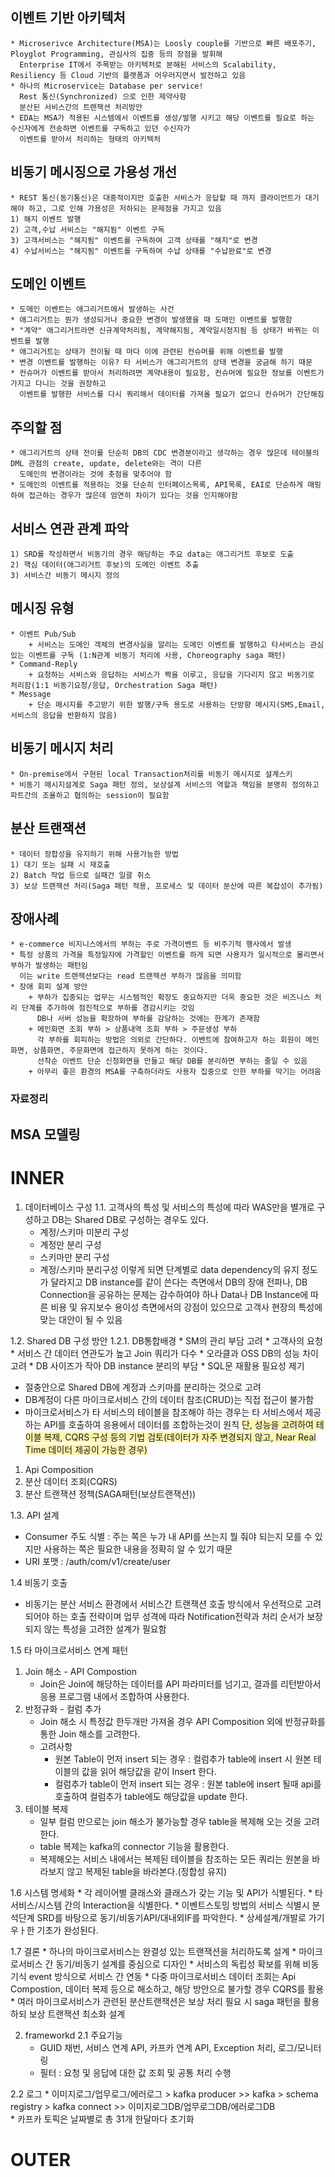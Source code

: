 
## 이벤트 기반 아키텍처
	* Microserivce Architecture(MSA)는 Loosly couple를 기반으로 빠른 배포주기, Ployglot Programming, 관심사의 집중 등의 장점을 발휘해 
	  Enterprise IT에서 주목받는 아키텍처로 분해된 서비스의 Scalability, Resiliency 등 Cloud 기반의 플랫폼과 어우러지면서 발전하고 있음
	* 하나의 Microservice는 Database per service!
	  Rest 통신(Synchronized) 으로 인한 제약사항
	  분산된 서비스간의 트랜잭션 처리방안
	* EDA는 MSA가 적용된 시스템에서 이벤트를 생성/발행 시키고 해당 이벤트를 필요로 하는 수신자에게 전송하면 이벤트를 구독하고 있던 수신자가 
	  이벤트를 받아서 처리하는 형태의 아키텍처

## 비동기 메시징으로 가용성 개선
	* REST 통신(동기통신)은 대중적이지만 호출한 서비스가 응답할 때 까지 클라이언트가 대기해야 하고, 그로 인해 가용성은 저하되는 문제점을 가지고 있음
	1) 해지 이벤트 발행
	2) 고객,수납 서비스는 "해지됨" 이벤트 구독
	3) 고객서비스는 "해지됨" 이벤트를 구독하여 고객 상태를 "해지"로 변경
	4) 수납서비스는 "해지됨" 이벤트를 구독하여 수납 상태를 "수납완료"로 변경

## 도메인 이벤트
	* 도메인 이벤트는 애그리거트에서 발생하는 사건
	* 애그리거트는 뭔가 생성되거나 중요한 변경이 발생했을 때 도매인 이벤트를 발행함
	* "계약" 애그리거트라면 신규계약처리됨, 계약해지됨, 계약일시정지됨 등 상태가 바뀌는 이벤트를 발행
	* 애그리거트는 상태가 전이될 때 마다 이에 관련된 컨슈머를 위해 이벤트를 발행
	* 변경 이벤트를 발행하는 이유? 타 서비스가 애그리거트의 상태 변경을 궁금해 하기 때문 
	* 컨슈머가 이벤트를 받아서 처리하려면 계약내용이 필요함, 컨슈머에 필요한 정보를 이벤트가 가지고 다니는 것을 권장하고
	  이벤트를 발행한 서비스를 다시 쿼리해서 데이터를 가져올 필요가 없으니 컨슈머가 간단해짐

## 주의할 점
	* 애그리거트의 상태 전이를 단순히 DB의 CDC 변경분이라고 생각하는 경우 많은데 테이블의 DML 관점의 create, update, delete와는 격이 다른
	  도메인의 변경이라는 것에 촛점을 맞추어야 함
	* 도메인의 이벤트를 적용하는 것을 단순히 인터페이스목록, API목록, EAI로 단순하게 매핑하여 접근하는 경우가 많은데 엄연히 차이가 있다는 것을 인지해야함

## 서비스 연관 관계 파악
	1) SRD를 작성하면서 비동기의 경우 해당하는 주요 data는 애그리거트 후보로 도출
	2) 핵심 데이터(애그리거트 후보)의 도메인 이벤트 추출
	3) 서비스간 비동기 메시지 정의

## 메시징 유형
	* 이벤트 Pub/Sub
		+ 서비스는 도메인 객체의 변경사실을 알리는 도메인 이벤트를 발행하고 타서비스는 관심 있는 이벤트를 구독 (1:N관계 비동기 처리에 사용, Choreography saga 패턴)
	* Command-Reply
		+ 요청하는 서비스와 응답하는 서비스가 짝을 이루고, 응답을 기다리지 않고 비동기로 처리함(1:1 비동기요청/응답, Orchestration Saga 패턴)
	* Message
		+ 단순 메시지를 주고받기 위한 발행/구독 용도로 사용하는 단방향 메시지(SMS,Email, 서비스의 응답을 반환하지 않음)

## 비동기 메시지 처리
	* On-premise에서 구현된 local Transaction처리를 비동기 메시지로 설계스키
	* 비동기 메시지설계로 Saga 패턴 정의, 보상설계 서비스의 역할과 책임을 분명히 정의하고 파트간의 조율하고 협의하는 session이 필요함 

## 분산 트랜잭션
	* 데이터 정합성을 유지하기 위해 사용가능한 방법
	1) 대기 또는 실패 시 재호출
	2) Batch 작업 등으로 실패건 일괄 취소
	3) 보상 트랜잭션 처리(Saga 패턴 적용, 프로세스 및 데이터 분산에 따른 복잡성이 추가됨)

## 장애사례
	* e-commerce 비지니스에서의 부하는 주로 가격이벤트 등 비주기적 행사에서 발생
	* 특정 상품의 가격을 특정일자에 가격할인 이벤트를 하게 되면 사용자가 일시적으로 몰리면서 부하가 발생하는 패턴임
	  이는 write 트랜잭션보다는 read 트랜잭션 부하가 많음을 의미함
	* 장애 회피 설계 방안
		+ 부하가 집중되는 업무는 시스템적인 확장도 중요하지만 더욱 중요한 것은 비즈니스 처리 단계를 추가하여 점진적으로 부하를 경감시키는 것임
		  DB나 서버 성능을 확장하여 부하를 감당하는 것에는 한계가 존재함
		+ 메인화면 조회 부하 > 상품내역 조회 부하 > 주문생성 부하
		  각 부하를 회피하는 방법은 의외로 간단하다. 이벤트에 참여하고자 하는 회원이 메인화면, 상품화면, 주문화면에 접근하지 못하게 하는 것이다.
		  선착순 이벤트 단순 신청화면을 만들고 해당 DB를 분리하면 부하는 줄일 수 있음
		+ 아무리 좋은 환경의 MSA를 구축하더라도 사용자 집중으로 인한 부하를 막기는 어려움


### 자료정리

## MSA 모델링


# INNER

1. 데이터베이스 구성
1.1. 고객사의 특성 및 서비스의 특성에 따라 WAS만을 별개로 구성하고 DB는 Shared DB로 구성하는 경우도 있다.
	* 계정/스키마 미분리 구성
	* 계정만 분리 구성
	* 스키마만 분리 구성
	* 계정/스키마 분리구성
이렇게 되면 단계별로 data dependency의 유지 정도가 달라지고 DB instance를 같이 쓴다는 측면에서 DB의 장애 전파나, DB Connection을 공유하는 문제는 감수하여야 하나
Data나 DB Instance에 따른 비용 및 유지보수 용이성 측면에서의 강점이 있으므로 고객사 현장의 특성에 맞는 대안이 될 수 있음


1.2. Shared DB 구성 방안
1.2.1. DB통합배경
	* SM의 관리 부담 고려
	* 고객사의 요청
	* 서비스 간 데이터 연관도가 높고 Join 쿼리가 다수
	* 오라클과 OSS DB의 성능 차이 고려
	* DB 사이즈가 작아 DB instance 분리의 부담
	* SQL문 재활용 필요성 제기
- 절충안으로 Shared DB에 계정과 스키마를 분리하는 것으로 고려
- DB계정이 다른 마이크로서비스 간의 데이터 참조(CRUD)는 직접 접근이 불가함
- 마이크로서비스가 타 서비스의 테이블을 참조해야 하는 경우는 타 서비스에서 제공하는 API를 호출하여 응용에서 데이터를 조합하는것이 원칙
  <span style="background-color:#fff5b1">단, 성능을 고려하여 테이블 복제, CQRS 구성 등의 기법 검토(데이터가 자주 변경되지 않고, Near Real Time 데이터 제공이 가능한 경우)</span>

1) Api Composition
2) 분산 데이터 조회(CQRS)
3) 분산 트랜잭션 정책(SAGA패턴(보상트랜잭션)) 


1.3. API 설계
* Consumer 주도 식별 : 주는 쪽은 누가 내 API를 쓰는지 뭘 줘야 되는지 모를 수 있지만 사용하는 쪽은 필요한 내용을 정확히 알 수 있기 때문
* URI 포맷 : /auth/com/v1/create/user

1.4 비동기 호출
* 비동기는 분산 서비스 환경에서 서비스간 트랜잭션 호출 방식에서 우선적으로 고려되어야 하는 호출 전략이며 업무 성격에 따라 Notification전략과 처리 순서가 보장되지 않는 특성을 고려한 설계가 필요함

1.5 타 마이크로서비스 연계 패턴
1) Join 해소 - API Compostion
	* Join은 Join에 해당하는 데이터를 API 파라미터를 넘기고, 결과를 리턴받아서 응용 프로그램 내에서 조합하여 사용한다.
2) 반정규화 - 컬럼 추가
	* Join 해소 시 특정값 한두개만 가져올 경우 API Composition 외에 반정규화를 통한 Join 해소를 고려한다.
	* 고려사항
		- 원본 Table이 먼저 insert 되는 경우 : 컬럼추가 table에 insert 시 원본 테이블의 값을 읽어 해당값을 같이 Insert 한다.
		- 컬럼추가 table이 먼저 insert 되는 경우 : 원본 table에 insert 될때 api를 호출하여 컬럼추가 table에도 해당값을 update 한다.
3) 테이블 복제
	* 일부 컬럼 만으로는 join 해소가 불가능할 경우 table을 복제해 오는 것을 고려한다.
	* table 복제는 kafka의 connector 기능을 활용한다.
	* 복제해오는 서비스 내에서는 복제된 테이블을 참조하는 모든 쿼리는 원본을 바라보지 않고 복제된 table을 바라본다.(정합성 유지)

1.6 시스템 명세화
	* 각 레이어별 클래스와 클래스가 갖는 기능 및 API가 식별된다.
	* 타 서비스/시스템 간의 Interaction을 식별한다.
	* 이벤트스토밍 방법의 서비스 식별시 분석단계 SRD를 바탕으로 동기/비동기API/대내외IF를 파악한다.
	* 상세설계/개발로 가기 우ㅏ한 기초가 완성된다.

1.7 결론
	* 하나의 마이크로서비스는 완결성 있는 트랜잭션을 처리하도록 설계
	* 마이크로서비스 간 동기/비동기 설계를 중심으로 디자인
	* 서비스의 독립성 확보를 위해 비동기식 event 방식으로 서비스 간 연동
	* 다중 마이크로서비스 데이터 조회는 Api Compostion, 데이터 복제 등으로 해소하고, 해당 방안으로 불가할 경우 CQRS를 활용
	* 여러 마이크로서비스가 관련된 분산트랜잭션은 보상 처리 필요 시 saga 패턴을 활용하되 보상 트랜잭션 최소화 설계

2. frameworkd
2.1 주요기능
	* GUID 채번, 서비스 연계 API, 카프카 연계 API, Exception 처리, 로그/모니터링
	* 필터 : 요청 및 응답에 대한 값 조회 및 공통 처리 수행

2.2 로그
	* 이미지로그/업무로그/에러로그 > kafka producer >> kafka > schema registry > kafka connect >> 이미지로그DB/업무로그DB/에러로그DB	
	* 카프카 토픽은 날짜별로 총 31개 한달마다 초기화

# OUTER


